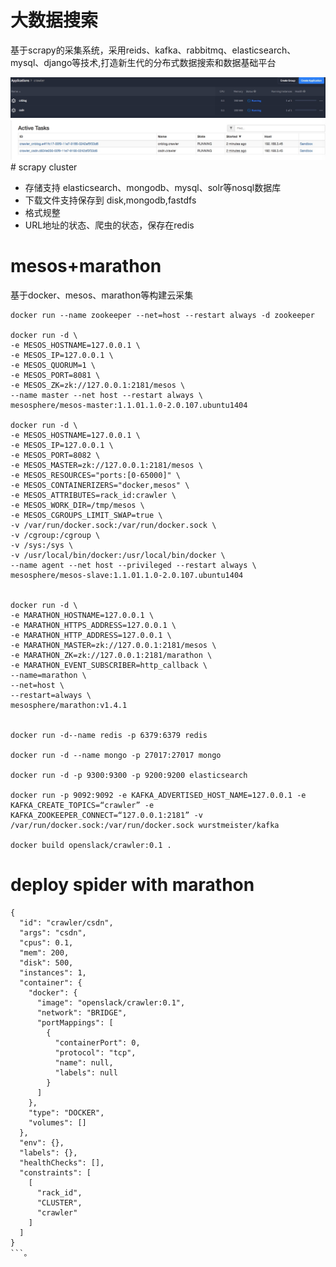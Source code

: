 # 大数据搜索
基于scrapy的采集系统，采用reids、kafka、rabbitmq、elasticsearch、mysql、django等技术,打造新生代的分布式数据搜索和数据基础平台

<img src="./docs/static/images/marathon.png">
<img src="./docs/static/images/mesos.png">
# scrapy cluster

* 存储支持 elasticsearch、mongodb、mysql、solr等nosql数据库
* 下载文件支持保存到 disk,mongodb,fastdfs
* 格式规整
* URL地址的状态、爬虫的状态，保存在redis

# mesos+marathon

基于docker、mesos、marathon等构建云采集

```
docker run --name zookeeper --net=host --restart always -d zookeeper

docker run -d \
-e MESOS_HOSTNAME=127.0.0.1 \
-e MESOS_IP=127.0.0.1 \
-e MESOS_QUORUM=1 \
-e MESOS_PORT=8081 \
-e MESOS_ZK=zk://127.0.0.1:2181/mesos \
--name master --net host --restart always \
mesosphere/mesos-master:1.1.01.1.0-2.0.107.ubuntu1404

docker run -d \
-e MESOS_HOSTNAME=127.0.0.1 \
-e MESOS_IP=127.0.0.1 \
-e MESOS_PORT=8082 \
-e MESOS_MASTER=zk://127.0.0.1:2181/mesos \
-e MESOS_RESOURCES="ports:[0-65000]" \
-e MESOS_CONTAINERIZERS="docker,mesos" \
-e MESOS_ATTRIBUTES=rack_id:crawler \
-e MESOS_WORK_DIR=/tmp/mesos \
-e MESOS_CGROUPS_LIMIT_SWAP=true \
-v /var/run/docker.sock:/var/run/docker.sock \
-v /cgroup:/cgroup \
-v /sys:/sys \
-v /usr/local/bin/docker:/usr/local/bin/docker \
--name agent --net host --privileged --restart always \
mesosphere/mesos-slave:1.1.01.1.0-2.0.107.ubuntu1404


docker run -d \
-e MARATHON_HOSTNAME=127.0.0.1 \
-e MARATHON_HTTPS_ADDRESS=127.0.0.1 \
-e MARATHON_HTTP_ADDRESS=127.0.0.1 \
-e MARATHON_MASTER=zk://127.0.0.1:2181/mesos \
-e MARATHON_ZK=zk://127.0.0.1:2181/marathon \
-e MARATHON_EVENT_SUBSCRIBER=http_callback \
--name=marathon \
--net=host \
--restart=always \
mesosphere/marathon:v1.4.1 


docker run -d--name redis -p 6379:6379 redis

docker run -d --name mongo -p 27017:27017 mongo

docker run -d -p 9300:9300 -p 9200:9200 elasticsearch

docker run -p 9092:9092 -e KAFKA_ADVERTISED_HOST_NAME=127.0.0.1 -e KAFKA_CREATE_TOPICS=“crawler” -e KAFKA_ZOOKEEPER_CONNECT=“127.0.0.1:2181” -v /var/run/docker.sock:/var/run/docker.sock wurstmeister/kafka

docker build openslack/crawler:0.1 .

```


# deploy spider with marathon
```
{
  "id": "crawler/csdn",
  "args": "csdn",
  "cpus": 0.1,
  "mem": 200,
  "disk": 500,
  "instances": 1,
  "container": {
    "docker": {
      "image": "openslack/crawler:0.1",
      "network": "BRIDGE",
      "portMappings": [
        {
          "containerPort": 0,
          "protocol": "tcp",
          "name": null,
          "labels": null
        }
      ]
    },
    "type": "DOCKER",
    "volumes": []
  },
  "env": {},
  "labels": {},
  "healthChecks": [],
  "constraints": [
    [
      "rack_id",
      "CLUSTER",
      "crawler"
    ]
  ]
}
```。
